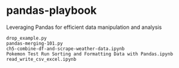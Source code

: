 # pandas-playbook

Leveraging Pandas for efficient data manipulation and analysis

```
drop_example.py
pandas-merging-101.py
ch5-combine-df-and-scrape-weather-data.ipynb
Pokemon Test Run Sorting and Formatting Data with Pandas.ipynb
read_write_csv_excel.ipynb
```
